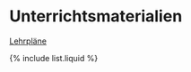 # Unterrichtsmaterialien

[Lehrpläne](https://www.ris.bka.gv.at/Dokumente/Bundesnormen/NOR40234867/NOR40234867.pdf) 

{% include list.liquid %}


